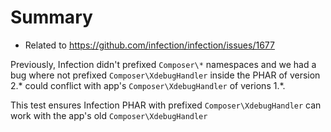 # Summary

* Related to https://github.com/infection/infection/issues/1677

Previously, Infection didn't prefixed `Composer\*` namespaces and we had a bug where not prefixed `Composer\XdebugHandler` inside the PHAR of version 2.* could conflict with app's `Composer\XdebugHandler` of verions 1.*.

This test ensures Infection PHAR with prefixed `Composer\XdebugHandler` can work with the app's old `Composer\XdebugHandler`
